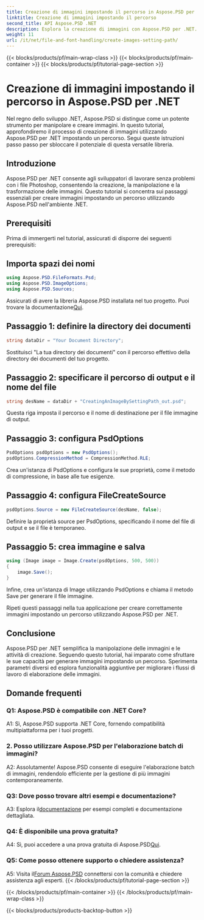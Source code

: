 ```yaml
---
title: Creazione di immagini impostando il percorso in Aspose.PSD per .NET
linktitle: Creazione di immagini impostando il percorso
second_title: API Aspose.PSD .NET
description: Esplora la creazione di immagini con Aspose.PSD per .NET. Segui la nostra guida passo passo e libera il potenziale di questa potente libreria.
weight: 11
url: /it/net/file-and-font-handling/create-images-setting-path/
---
```


{{< blocks/products/pf/main-wrap-class >}}
{{< blocks/products/pf/main-container >}}
{{< blocks/products/pf/tutorial-page-section >}}

# Creazione di immagini impostando il percorso in Aspose.PSD per .NET

Nel regno dello sviluppo .NET, Aspose.PSD si distingue come un potente strumento per manipolare e creare immagini. In questo tutorial, approfondiremo il processo di creazione di immagini utilizzando Aspose.PSD per .NET impostando un percorso. Segui queste istruzioni passo passo per sbloccare il potenziale di questa versatile libreria.

## Introduzione

Aspose.PSD per .NET consente agli sviluppatori di lavorare senza problemi con i file Photoshop, consentendo la creazione, la manipolazione e la trasformazione delle immagini. Questo tutorial si concentra sui passaggi essenziali per creare immagini impostando un percorso utilizzando Aspose.PSD nell'ambiente .NET.

## Prerequisiti

Prima di immergerti nel tutorial, assicurati di disporre dei seguenti prerequisiti:

## Importa spazi dei nomi

```csharp
using Aspose.PSD.FileFormats.Psd;
using Aspose.PSD.ImageOptions;
using Aspose.PSD.Sources;
```

Assicurati di avere la libreria Aspose.PSD installata nel tuo progetto. Puoi trovare la documentazione[Qui](https://reference.aspose.com/psd/net/).

## Passaggio 1: definire la directory dei documenti

```csharp
string dataDir = "Your Document Directory";
```

Sostituisci "La tua directory dei documenti" con il percorso effettivo della directory dei documenti del tuo progetto.

## Passaggio 2: specificare il percorso di output e il nome del file

```csharp
string desName = dataDir + "CreatingAnImageBySettingPath_out.psd";
```

Questa riga imposta il percorso e il nome di destinazione per il file immagine di output.

## Passaggio 3: configura PsdOptions

```csharp
PsdOptions psdOptions = new PsdOptions();
psdOptions.CompressionMethod = CompressionMethod.RLE;
```

Crea un'istanza di PsdOptions e configura le sue proprietà, come il metodo di compressione, in base alle tue esigenze.

## Passaggio 4: configura FileCreateSource

```csharp
psdOptions.Source = new FileCreateSource(desName, false);
```

Definire la proprietà source per PsdOptions, specificando il nome del file di output e se il file è temporaneo.

## Passaggio 5: crea immagine e salva

```csharp
using (Image image = Image.Create(psdOptions, 500, 500))
{
    image.Save();
}
```

Infine, crea un'istanza di Image utilizzando PsdOptions e chiama il metodo Save per generare il file immagine.

Ripeti questi passaggi nella tua applicazione per creare correttamente immagini impostando un percorso utilizzando Aspose.PSD per .NET.

## Conclusione

Aspose.PSD per .NET semplifica la manipolazione delle immagini e le attività di creazione. Seguendo questo tutorial, hai imparato come sfruttare le sue capacità per generare immagini impostando un percorso. Sperimenta parametri diversi ed esplora funzionalità aggiuntive per migliorare i flussi di lavoro di elaborazione delle immagini.

## Domande frequenti

### Q1: Aspose.PSD è compatibile con .NET Core?

A1: Sì, Aspose.PSD supporta .NET Core, fornendo compatibilità multipiattaforma per i tuoi progetti.

### 2. Posso utilizzare Aspose.PSD per l'elaborazione batch di immagini?

A2: Assolutamente! Aspose.PSD consente di eseguire l'elaborazione batch di immagini, rendendolo efficiente per la gestione di più immagini contemporaneamente.

### Q3: Dove posso trovare altri esempi e documentazione?

 A3: Esplora il[documentazione](https://reference.aspose.com/psd/net/) per esempi completi e documentazione dettagliata.

### Q4: È disponibile una prova gratuita?

 A4: Sì, puoi accedere a una prova gratuita di Aspose.PSD[Qui](https://releases.aspose.com/).

### Q5: Come posso ottenere supporto o chiedere assistenza?

 A5: Visita il[Forum Aspose.PSD](https://forum.aspose.com/c/psd/34) connettersi con la comunità e chiedere assistenza agli esperti.
{{< /blocks/products/pf/tutorial-page-section >}}

{{< /blocks/products/pf/main-container >}}
{{< /blocks/products/pf/main-wrap-class >}}

{{< blocks/products/products-backtop-button >}}
